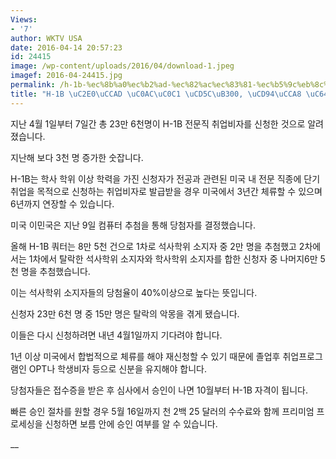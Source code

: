 ```yaml
---
Views:
- '7'
author: WKTV USA
date: 2016-04-14 20:57:23
id: 24415
image: /wp-content/uploads/2016/04/download-1.jpeg
imagef: 2016-04-24415.jpg
permalink: /h-1b-%ec%8b%a0%ec%b2%ad-%ec%82%ac%ec%83%81-%ec%b5%9c%eb%8c%80-%ec%b6%94%ec%b2%a8-%ec%99%84%eb%a3%8c/
title: "H-1B \uC2E0\uCCAD \uC0AC\uC0C1 \uCD5C\uB300, \uCD94\uCCA8 \uC644\uB8CC"
---
```


지난 4월 1일부터 7일간 총 23만 6천명이 H-1B 전문직 취업비자를 신청한 것으로 알려졌습니다.

지난해 보다 3천 명 증가한 숫잡니다.

H-1B는 학사 학위 이상 학력을 가진 신청자가 전공과 관련된 미국 내 전문 직종에 단기 취업을 목적으로 신청하는 취업비자로 발급받을 경우 미국에서 3년간 체류할 수 있으며 6년까지 연장할 수 있습니다.

미국 이민국은 지난 9일 컴퓨터 추첨을 통해 당첨자를 결정했습니다.

올해 H-1B 쿼터는 8만 5천 건으로 1차로 석사학위 소지자 중 2만 명을 추첨했고 2차에서는 1차에서 탈락한 석사학위 소지자와 학사학위 소지자를 합한 신청자 중 나머지6만 5천 명을 추첨했습니다.

이는 석사학위 소지자들의 당첨율이 40%이상으로 높다는 뜻입니다.

신청자 23만 6천 명 중 15만 명은 탈락의 악몽을 겪게 됐습니다.

이들은 다시 신청하려면 내년 4월1일까지 기다려야 합니다.

1년 이상 미국에서 합법적으로 체류를 해야 재신청할 수 있기 때문에 졸업후 취업프로그램인 OPT나 학생비자 등으로 신분을 유지해야 합니다.

당첨자들은 접수증을 받은 후 심사에서 승인이 나면 10월부터 H-1B 자격이 됩니다.

빠른 승인 절차를 원할 경우 5월 16일까지 천 2백 25 달러의 수수료와 함께 프리미엄 프로세싱을 신청하면 보름 안에 승인 여부를 알 수 있습니다.

__